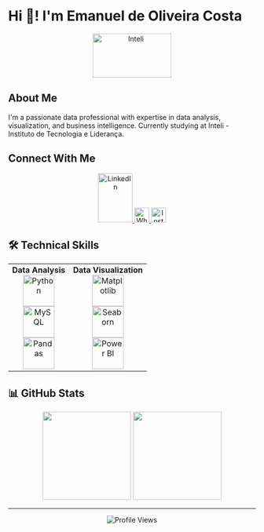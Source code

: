 # Hi 👋! I'm Emanuel de Oliveira Costa

<div align="center">
  <img src="https://www.inteli.edu.br/wp-content/uploads/2021/08/20172028/marca_1-2.png" alt="Inteli" width="160" height="90">
</div>

## About Me
I'm a passionate data professional with expertise in data analysis, visualization, and business intelligence. Currently studying at Inteli - Instituto de Tecnologia e Liderança.

## Connect With Me
<div align="center">
  <a href="https://www.linkedin.com/in/emanuel-de-oliveira-costa-45b637185/" target="_blank">
    <img src="https://cdn.jsdelivr.net/gh/devicons/devicon/icons/linkedin/linkedin-original-wordmark.svg" alt="LinkedIn" width="70" height="100">
  </a>
  <a href="https://wa.me/qr/EFD7NBCXG5USN1" target="_blank">
    <img src="https://upload.wikimedia.org/wikipedia/commons/6/6b/WhatsApp.svg" alt="WhatsApp" width="30" height="30">
  </a>
  <a href="https://www.instagram.com/emanuel_gv3/" target="_blank">
    <img src="https://volumeone.org/themes/volumeone/images/logo_instagram_color.png" alt="Instagram" width="30" height="30">
  </a>
</div>

## 🛠️ Technical Skills

<div align="center">
  <table>
    <tr>
      <td align="center">
        <b>Data Analysis</b><br>
        <img src="https://cdn.svgporn.com/logos/python.svg" alt="Python" width="64" height="64"><br>
        <img src="https://cdn.svgporn.com/logos/mysql.svg" alt="MySQL" width="64" height="64"><br>
        <img src="https://pandas.pydata.org/static/img/pandas.svg" alt="Pandas" width="64" height="64">
      </td>
      <td align="center">
        <b>Data Visualization</b><br>
        <img src="https://matplotlib.org/_images/sphx_glr_logos2_001.png" alt="Matplotlib" width="64" height="64"><br>
        <img src="https://seaborn.pydata.org/_static/logo-wide-lightbg.svg" alt="Seaborn" width="64" height="64"><br>
        <img src="https://uploaddeimagens.com.br/images/002/851/738/full/powerbi_logo.png?1598489763" alt="Power BI" width="64" height="64">
      </td>
    </tr>
  </table>
</div>

## 📊 GitHub Stats
<div align="center">
  <img height="180em" src="https://github-readme-stats.vercel.app/api?username=emanuelgv3&show_icons=true&theme=radical&include_all_commits=true&count_private=true"/>
  <img height="180em" src="https://github-readme-stats.vercel.app/api/top-langs/?username=emanuelgv3&layout=compact&langs_count=7&theme=radical"/>
</div>

---
<div align="center">
  <img src="https://komarev.com/ghpvc/?username=emanuelgv3&color=blueviolet" alt="Profile Views"/>
</div>
